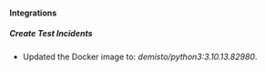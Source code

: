 #### Integrations
##### Create Test Incidents
- Updated the Docker image to: *demisto/python3:3.10.13.82980*.
